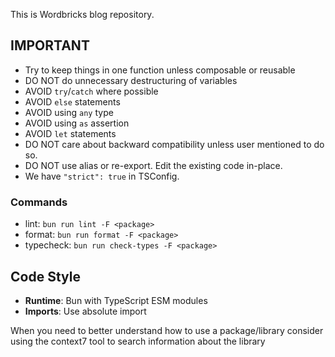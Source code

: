 This is Wordbricks blog repository.

## IMPORTANT

- Try to keep things in one function unless composable or reusable
- DO NOT do unnecessary destructuring of variables
- AVOID `try`/`catch` where possible
- AVOID `else` statements
- AVOID using `any` type
- AVOID using `as` assertion
- AVOID `let` statements
- DO NOT care about backward compatibility unless user mentioned to do so.
- DO NOT use alias or re-export. Edit the existing code in-place.
- We have `"strict": true` in TSConfig.

### Commands
- lint: `bun run lint -F <package>`
- format: `bun run format -F <package>`
- typecheck: `bun run check-types -F <package>`

## Code Style

- **Runtime**: Bun with TypeScript ESM modules
- **Imports**: Use absolute import

When you need to better understand how to use a package/library consider using the context7 tool to search information about the library
